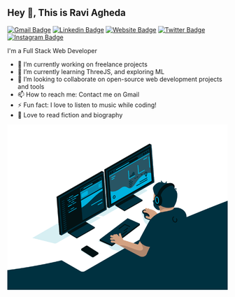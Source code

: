 ## Hey 👋, This is Ravi Agheda

[![Gmail Badge](https://img.shields.io/badge/-Gmail-c14438?style=flat-square&logo=Gmail&logoColor=white&link=mailto:rsagheda123@gmail.com)](mailto:rsagheda123@gmail.com)
[![Linkedin Badge](https://img.shields.io/badge/-LinkedIn-0e76a8?style=flat-square&logo=Linkedin&logoColor=white)](https://linkedin.com/in/raviagheda)
[![Website Badge](https://img.shields.io/badge/Website-3b5998?style=flat-square&logo=google-chrome&logoColor=white)](https://raviagheda.xyz/)
[![Twitter Badge](https://img.shields.io/badge/-Twitter-00acee?style=flat-square&logo=Twitter&logoColor=white)](https://twitter.com/RaviAgheda)
[![Instagram Badge](https://img.shields.io/badge/-Instagram-e4405f?style=flat-square&logo=Instagram&logoColor=white)](https://instagram.com/ravi_agheda/)

<p align='left'>
  I'm a Full Stack Web Developer
  
  - 🔭 I’m currently working on freelance projects
  - 🌱 I’m currently learning ThreeJS, and exploring ML
  - 👯 I’m looking to collaborate on open-source web development projects and tools
  - 📫 How to reach me: Contact me on Gmail
  - ⚡ Fun fact: I love to listen to music while coding!
  - 📖 Love to read fiction and biography
  
</p>

![Dev Image](https://raw.githubusercontent.com/raviagheda/raviagheda/main/code.gif)
